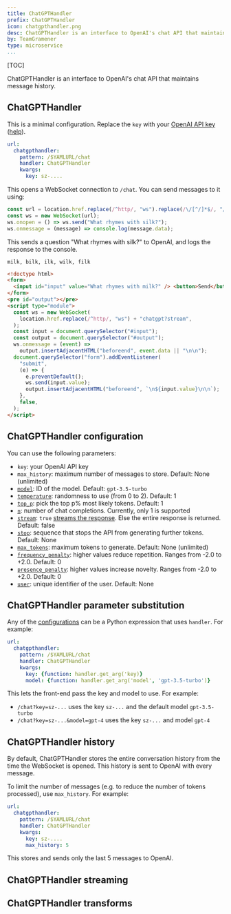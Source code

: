 ```yaml
---
title: ChatGPTHandler
prefix: ChatGPTHandler
icon: chatgpthandler.png
desc: ChatGPTHandler is an interface to OpenAI's chat API that maintains message history
by: TeamGramener
type: microservice
...
```


[TOC]

ChatGPTHandler is an interface to OpenAI's chat API that maintains message history.

## ChatGPTHandler

This is a minimal configuration. Replace the `key` with your [OpenAI API key](https://platform.openai.com/account/api-keys) ([help](https://help.openai.com/en/articles/4936850-where-do-i-find-my-secret-api-key)).

```yaml
url:
  chatgpthandler:
    pattern: /$YAMLURL/chat
    handler: ChatGPTHandler
    kwargs:
      key: sz-....
```

This opens a WebSocket connection to `/chat`. You can send messages to it using:

```js
const url = location.href.replace(/^http/, "ws").replace(/\/[^/]*$/, "/chat");
const ws = new WebSocket(url);
ws.onopen = () => ws.send("What rhymes with silk?");
ws.onmessage = (message) => console.log(message.data);
```

This sends a question "What rhymes with silk?" to OpenAI, and logs the response to the console.

```text
milk, bilk, ilk, wilk, filk
```

```html
<!doctype html>
<form>
  <input id="input" value="What rhymes with milk?" /> <button>Send</button>
</form>
<pre id="output"></pre>
<script type="module">
  const ws = new WebSocket(
    location.href.replace(/^http/, "ws") + "chatgpt?stream",
  );
  const input = document.querySelector("#input");
  const output = document.querySelector("#output");
  ws.onmessage = (event) =>
    output.insertAdjacentHTML("beforeend", event.data || "\n\n");
  document.querySelector("form").addEventListener(
    "submit",
    (e) => {
      e.preventDefault();
      ws.send(input.value);
      output.insertAdjacentHTML("beforeend", `\n${input.value}\n\n`);
    },
    false,
  );
</script>
```

## ChatGPTHandler configuration

You can use the following parameters:

- `key`: your OpenAI API key
- `max_history`: maximum number of messages to store. Default: None (unlimited)
- [`model`](https://platform.openai.com/docs/api-reference/chat/create#chat/create-model): ID of the model. Default: `gpt-3.5-turbo`
- [`temperature`](https://platform.openai.com/docs/api-reference/chat/create#chat/create-temperature): randomness to use (from 0 to 2). Default: 1
- [`top_p`](https://platform.openai.com/docs/api-reference/chat/create#chat/create-top_p): pick the top p% most likely tokens. Default: 1
- [`n`](https://platform.openai.com/docs/api-reference/chat/create#chat/create-n): number of chat completions. Currently, only 1 is supported
- [`stream`](https://platform.openai.com/docs/api-reference/chat/create#chat/create-stream): `true` [streams the response](#chatgpt-streaming). Else the entire response is returned. Default: false
- [`stop`](https://platform.openai.com/docs/api-reference/chat/create#chat/create-stop): sequence that stops the API from generating further tokens. Default: None
- [`max_tokens`](https://platform.openai.com/docs/api-reference/chat/create#chat/create-max_tokens): maximum tokens to generate. Default: None (unlimited)
- [`frequency_penalty`](https://platform.openai.com/docs/api-reference/chat/create#chat/create-frequency_penalty): higher values reduce repetition. Ranges from -2.0 to +2.0. Default: 0
- [`presence_penalty`](https://platform.openai.com/docs/api-reference/chat/create#chat/create-presence_penalty): higher values increase novelty. Ranges from -2.0 to +2.0. Default: 0
- [`user`](https://platform.openai.com/docs/api-reference/chat/create#chat/create-model): unique identifier of the user. Default: None

## ChatGPTHandler parameter substitution

Any of the [configurations](#chatgpthandler-configuration) can be a Python expression that uses `handler`. For example:

```yaml
url:
  chatgpthandler:
    pattern: /$YAMLURL/chat
    handler: ChatGPTHandler
    kwargs:
      key: {function: handler.get_arg('key)}
      model: {function: handler.get_arg('model', 'gpt-3.5-turbo')}
```

This lets the front-end pass the key and model to use. For example:

- `/chat?key=sz-...` uses the key `sz-...` and the default model `gpt-3.5-turbo`
- `/chat?key=sz-...&model=gpt-4` uses the key `sz-...` and model `gpt-4`

## ChatGPTHandler history

By default, ChatGPTHandler stores the entire conversation history from the time the WebSocket is opened.
This history is sent to OpenAI with every message.

To limit the number of messages (e.g. to reduce the number of tokens processed), use `max_history`. For example:

```yaml
url:
  chatgpthandler:
    pattern: /$YAMLURL/chat
    handler: ChatGPTHandler
    kwargs:
      key: sz-....
      max_history: 5
```

This stores and sends only the last 5 messages to OpenAI.

## ChatGPTHandler streaming

## ChatGPTHandler transforms
